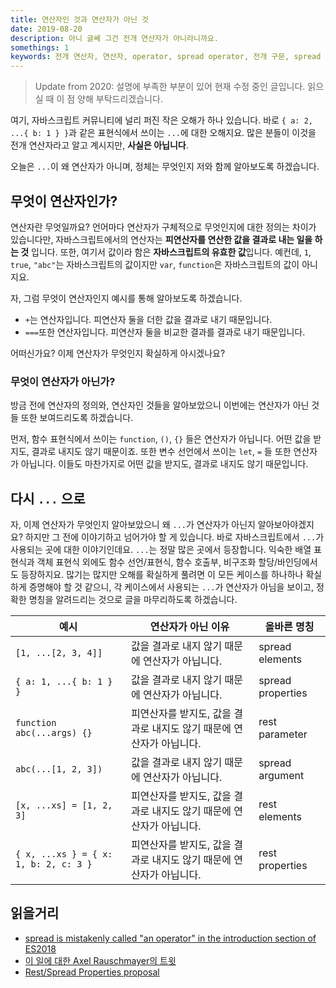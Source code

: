 ```yaml
---
title: 연산자인 것과 연산자가 아닌 것
date: 2019-08-20  
description: 아니 글쎄 그건 전개 연산자가 아니라니까요.
somethings: 1  
keywords: 전개 연산자, 연산자, operator, spread operator, 전개 구문, spread syntax, ..., 자바스크립트, es6, es6 문법
---
```


> Update from 2020: 설명에 부족한 부분이 있어 현재 수정 중인 글입니다. 읽으실 때 이 점 양해 부탁드리겠습니다.

여기, 자바스크립트 커뮤니티에 널리 퍼진 작은 오해가 하나 있습니다.
바로 `{ a: 2, ...{ b: 1 } }`과 같은 표현식에서 쓰이는 `...`에 대한 오해지요.
많은 분들이 이것을 전개 연산자라고 알고 계시지만, **사실은 아닙니다**.

오늘은 `...`이 왜 연산자가 아니며, 정체는 무엇인지 저와 함께 알아보도록 하겠습니다.

## 무엇이 연산자인가?

연산자란 무엇일까요?
언어마다 연산자가 구체적으로 무엇인지에 대한 정의는 차이가 있습니다만, 자바스크립트에서의 연산자는 **피연산자를 연산한 값을 결과로 내는 일을 하는 것** 입니다.
또한, 여기서 값이라 함은 **자바스크립트의 유효한 값**입니다.
예컨데, `1`, `true`, `"abc"`는 자바스크립트의 값이지만 `var`, `function`은 자바스크립트의 값이 아니지요.

자, 그럼 무엇이 연산자인지 예시를 통해 알아보도록 하겠습니다.

- `+`는 연산자입니다. 피연산자 둘을 더한 값을 결과로 내기 때문입니다.
- `===`또한 연산자입니다. 피연산자 둘을 비교한 결과를 결과로 내기 때문입니다.

어떠신가요? 이제 연산자가 무엇인지 확실하게 아시겠나요?

### 무엇이 연산자가 아닌가?

방금 전에 연산자의 정의와, 연산자인 것들을 알아보았으니 이번에는 연산자가 아닌 것들 또한 보여드리도록 하겠습니다.

먼저, 함수 표현식에서 쓰이는 `function`, `()`, `{}` 들은 연산자가 아닙니다.
어떤 값을 받지도, 결과로 내지도 않기 때문이죠.
또한 변수 선언에서 쓰이는 `let`, `=` 들 또한 연산자가 아닙니다.
이들도 마찬가지로 어떤 값을 받지도, 결과로 내지도 않기 때문입니다.

## 다시 `...` 으로

자, 이제 연산자가 무엇인지 알아보았으니 왜 `...`가 연산자가 아닌지 알아보아야겠지요?
하지만 그 전에 이야기하고 넘어가야 할 게 있습니다.
바로 자바스크립트에서 `...`가 사용되는 곳에 대한 이야기인데요.
`...`는 정말 많은 곳에서 등장합니다.
익숙한 배열 표현식과 객체 표현식 외에도 함수 선언/표현식, 함수 호출부, 비구조화 할당/바인딩에서도 등장하지요.
많기는 많지만 오해를 확실하게 풀려면 이 모든 케이스를 하나하나 확실하게 증명해야 할 것 같으니, 각 케이스에서 사용되는 `...`가 연산자가 아님을 보이고, 정확한 명칭을 알려드리는 것으로 글을 마무리하도록 하겠습니다.

| 예시 | 연산자가 아닌 이유 | 올바른 명칭 |
|-----|----------------|----------|
| `[1, ...[2, 3, 4]]` | 값을 결과로 내지 않기 때문에 연산자가 아닙니다. | spread elements |
| `{ a: 1, ...{ b: 1 } }` | 값을 결과로 내지 않기 때문에 연산자가 아닙니다. | spread properties |
| `function abc(...args) {}` | 피연산자를 받지도, 값을 결과로 내지도 않기 때문에 연산자가 아닙니다. | rest parameter |
| `abc(...[1, 2, 3])` | 값을 결과로 내지 않기 때문에 연산자가 아닙니다. | spread argument |
| `[x, ...xs] = [1, 2, 3]` | 피연산자를 받지도, 값을 결과로 내지도 않기 때문에 연산자가 아닙니다. | rest elements |
| `{ x, ...xs } = { x: 1, b: 2, c: 3 }` | 피연산자를 받지도, 값을 결과로 내지도 않기 때문에 연산자가 아닙니다. | rest properties |

## 읽을거리

- [spread is mistakenly called "an operator" in the introduction section of ES2018](https://github.com/tc39/ecma262/issues/1295?fbclid=IwAR2KUWwgF7L-WmmlmG5oVHsb8g0QHozKrm8T1TdLWY3djN6ris5E4P-Pby8)  
- [이 일에 대한 Axel Rauschmayer의 트윗](https://twitter.com/rauschma/status/1101821812516839425)  
- [Rest/Spread Properties proposal](https://github.com/tc39/proposal-object-rest-spread)
